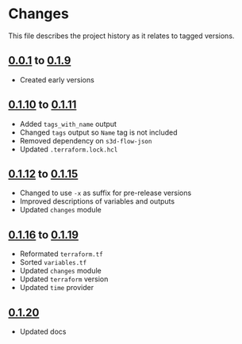 # Changes
This file describes the project history as it relates to tagged versions.

## [0.0.1](.) to [0.1.9](.)
- Created early versions

## [0.1.10](.) to [0.1.11](.)
- Added `tags_with_name` output
- Changed `tags` output so `Name` tag is not included
- Removed dependency on `s3d-flow-json`
- Updated `.terraform.lock.hcl`

## [0.1.12](.) to [0.1.15](.)
- Changed to use `-x` as suffix for pre-release versions
- Improved descriptions of variables and outputs
- Updated `changes` module

## [0.1.16](.) to [0.1.19](.)
- Reformated `terraform.tf`
- Sorted `variables.tf`
- Updated `changes` module
- Updated `terraform` version
- Updated `time` provider

## [0.1.20](.)
- Updated docs
